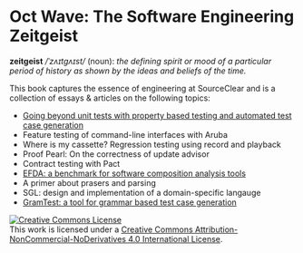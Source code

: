 # Oct Wave: The Software Engineering Zeitgeist

**zeitgeist** _/ˈzʌɪtɡʌɪst/_ (noun): 
_the defining spirit or mood of a particular period of history as shown by the ideas and beliefs of the time._

This book captures the essence of engineering at SourceClear and is a collection of essays & articles on the following topics:

- [Going beyond unit tests with property based testing and automated test case generation](chapters/01-Going%20beyond%20unit%20tests%20with%20property%20based%20testing%20and%20automated%20test%20case%20generation.md)
- Feature testing of command-line interfaces with Aruba
- Where is my cassette? Regression testing using record and playback 
- Proof Pearl: On the correctness of update advisor 
- Contract testing with Pact
- [EFDA: a benchmark for software composition analysis tools](chapters/06-EFDA:%20a%20benchmark%20for%20software%20composition%20analysis%20tools.md)
- A primer about prasers and parsing
- SGL: design and implementation of a domain-specific langauge
- [GramTest: a tool for grammar based test case generation](chapters/09-GramTest:%20a%20tool%20for%20grammar%20based%20test%20case%20generation.md)

<a rel="license" href="http://creativecommons.org/licenses/by-nc-nd/4.0/"><img alt="Creative Commons License" style="border-width:0" src="https://i.creativecommons.org/l/by-nc-nd/4.0/88x31.png" /></a><br />This work is licensed under a <a rel="license" href="http://creativecommons.org/licenses/by-nc-nd/4.0/">Creative Commons Attribution-NonCommercial-NoDerivatives 4.0 International License</a>.

